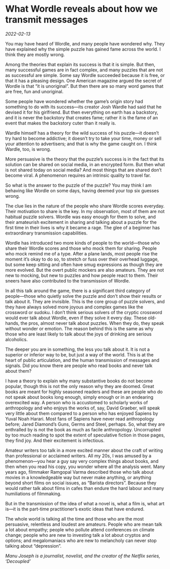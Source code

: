 # What Wordle reveals about how we transmit messages

*2022-02-13*

You may have heard of Wordle, and many people have wondered why. They
have explained why the simple puzzle has gained fame across the world. I
think they are mostly wrong.

Among the theories that explain its success is that it is simple. But
then, many successful games are in fact complex, and many puzzles that
are not as successful are simple. Some say Wordle succeeded because it
is free, or that it has a pleasing design. One American magazine argued
the secret of Wordle is that “it is unoriginal”. But then there are so
many word games that are free, fun and unoriginal.

Some people have wondered whether the game’s origin story had something
to do with its success—its creator Josh Wardle had said that he devised
it for his girlfriend. But then everything on earth has a backstory, and
it is never the backstory that creates fame; rather it is the fame of an
event that makes the backstory cuter than it really is.

Wardle himself has a theory for the wild success of his puzzle—it
doesn’t try hard to become addictive; it doesn’t try to take your time,
money or sell your attention to advertisers; and that is why the game
caught on. I think Wardle, too, is wrong.

More persuasive is the theory that the puzzle’s success is in the fact
that its solution can be shared on social media, in an encrypted form.
But then what is not shared today on social media? And most things that
are shared don’t become viral. A phenomenon requires an intrinsic
quality to travel far.

So what is the answer to the puzzle of the puzzle? You may think I am
behaving like Wordle on some days, having deemed your top six guesses
wrong.

The clue lies in the nature of the people who share Wordle scores
everyday. Their motivation to share is the key. In my observation, most
of them are not habitual puzzle solvers. Wordle was easy enough for them
to solve, and their amateurish excitement in sharing and talking about a
puzzle for the first time in their lives is why it became a rage. The
glee of a beginner has extraordinary transmission capabilities.

Wordle has introduced two more kinds of people to the world—those who
share their Wordle scores and those who mock them for sharing. People
who mock remind me of a type. After a plane lands, most people rise the
moment it’s okay to do so, to stretch or fuss over their overhead
luggage, but some keep sitting and often have smug expressions as though
they are more evolved. But the overt public mockers are also amateurs.
They are not new to mocking, but new to puzzles and how people react to
them. Their sneers have also contributed to the transmission of Wordle.

In all this talk around the game, there is a significant third category
of people—those who quietly solve the puzzle and don’t show their
results or talk about it. They are invisible. This is the core group of
puzzle solvers, and they have always solved more joyous and complex
games like the crossword or sudoku. I don’t think serious solvers of the
cryptic crossword would ever talk about Wordle, even if they solve it
every day. These old-hands, the pros, almost never talk about puzzles.
When they do, they speak without wonder or emotion. The reason behind
this is the same as why those who are least likely to talk about the
joys of drinking are serious alcoholics.

The deeper you are in something, the less you talk about it. It is not a
superior or inferior way to be, but just a way of the world. This is at
the heart of public articulation, and the human transmission of messages
and signals. Did you know there are people who read books and never talk
about them?

I have a theory to explain why many substantive books do not become
popular, though this is not the only reason why they are doomed. Great
books are meant for highly seasoned readers and these are people who do
not speak about books long enough, simply enough or in an endearing
overexcited way. A person who is accustomed to scholarly works of
anthropology and who enjoys the works of, say, David Graeber, will speak
very little about them compared to a person who has enjoyed Sapiens by
Yuval Noah Harari. Most fans of Sapiens have never read anthropology
before; Jared Diamond’s Guns, Germs and Steel, perhaps. So, what they
are enthralled by is not the book as much as facile anthropology.
Uncorrupted by too much reading to spot the extent of speculative
fiction in those pages, they find joy. And their excitement is
infectious.

Amateur writers too talk in a more excited manner about the craft of
writing than professional or acclaimed writers. All my 20s, I was amused
by a phenomenon—you hear a guy say very complex things about books, and
then when you read his copy, you wonder where all the analysis went.
Many years ago, filmmaker Ramgopal Varma described those who talk about
movies in a knowledgeable way but never make anything, or anything
beyond short films on social issues, as “Barista directors”. Because
they would rather talk about films in cafes than endure the hard labour
and many humiliations of filmmaking.

But in the transmission of the idea of what a novel is, what a film is,
what art is—it is the part-time practitioner’s exotic ideas that have
endured.

The whole world is talking all the time and those who are the most
persuasive, relentless and loudest are amateurs. People who are mean
talk a lot about empathy; people who pollute attend conferences on
climate change; people who are new to investing talk a lot about cryptos
and options; and megalomaniacs who are new to melancholy can never stop
talking about “depression”.

*Manu Joseph is a journalist, novelist, and the creator of the Netflix
series, ‘Decoupled’*
